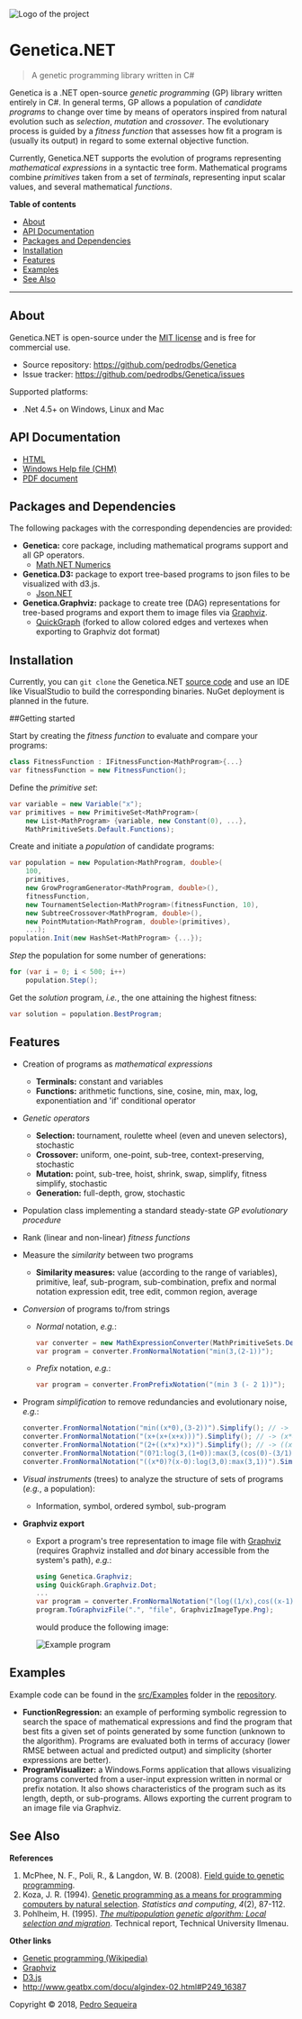 ![Logo of the project](img/genetica-128.png)

# Genetica.NET
> A genetic programming library written in C#

Genetica is a .NET open-source *genetic programming* (GP) library written entirely in C#. In general terms, GP allows a population of *candidate programs* to change over time by means of operators inspired from natural evolution such as *selection*, *mutation* and *crossover*. The evolutionary process is guided by a *fitness function* that assesses how fit a program is (usually its output) in regard to some external objective function.

Currently, Genetica.NET supports the evolution of programs representing *mathematical expressions* in a syntactic tree form. Mathematical programs combine *primitives* taken from a set of *terminals*, representing input scalar values, and several mathematical *functions*.

**Table of contents**

- [About](#about)
- [API Documentation](#api-documentation)
- [Packages and Dependencies](#packages-and-dependencies)
- [Installation](#installation)
- [Features](#features)
- [Examples](#examples)
- [See Also](#see-also)

------

## About

Genetica.NET is open-source under the [MIT license](https://github.com/pedrodbs/Genetica/blob/master/LICENSE.md) and is free for commercial use.

- Source repository: https://github.com/pedrodbs/Genetica
- Issue tracker: https://github.com/pedrodbs/Genetica/issues

Supported platforms:

- .Net 4.5+ on Windows, Linux and Mac

## API Documentation

- [HTML](https://pedrodbs.github.io/Genetica/)
- [Windows Help file (CHM)](https://github.com/pedrodbs/Genetica/raw/master/docs/Genetica.NET.chm)
- [PDF document](https://github.com/pedrodbs/Genetica/raw/master/docs/Genetica.NET.pdf)

## Packages and Dependencies

The following packages with the corresponding dependencies are provided:

- **Genetica:** core package, including mathematical programs support and all GP operators. 
  - [Math.NET Numerics](https://nuget.org/profiles/mathnet/)
- **Genetica.D3:** package to export tree-based programs to json files to be visualized with d3.js. 
  - [Json.NET](https://www.nuget.org/packages/Newtonsoft.Json/)
- **Genetica.Graphviz:** package to create tree (DAG) representations for tree-based programs and export them to image files via [Graphviz](https://www.graphviz.org/).
  - [QuickGraph](https://github.com/pedrodbs/quickgraph) (forked to allow colored edges and vertexes when exporting to Graphviz dot format)

## Installation

Currently, you can `git clone` the Genetica.NET [source code](https://github.com/pedrodbs/Genetica) and use an IDE like VisualStudio to build the corresponding binaries. NuGet deployment is planned in the future.

##Getting started

Start by creating the *fitness function* to evaluate and compare your programs:

```c#
class FitnessFunction : IFitnessFunction<MathProgram>{...}
var fitnessFunction = new FitnessFunction();
```

Define the *primitive set*:

```c#
var variable = new Variable("x");
var primitives = new PrimitiveSet<MathProgram>(
    new List<MathProgram> {variable, new Constant(0), ...},
    MathPrimitiveSets.Default.Functions);
```

Create and initiate a *population* of candidate programs:

```c#
var population = new Population<MathProgram, double>(
    100, 
    primitives,
    new GrowProgramGenerator<MathProgram, double>(), 
    fitnessFunction,
    new TournamentSelection<MathProgram>(fitnessFunction, 10),
    new SubtreeCrossover<MathProgram, double>(),
    new PointMutation<MathProgram, double>(primitives), 
    ...);
population.Init(new HashSet<MathProgram> {...});
```

*Step* the population for some number of generations:

```c#
for (var i = 0; i < 500; i++)
    population.Step();
```

Get the *solution* program, *i.e.*, the one attaining the highest fitness:

```c#
var solution = population.BestProgram;
```

## Features

- Creation of programs as *mathematical expressions*

  - **Terminals:** constant and variables
  - **Functions:** arithmetic functions, sine, cosine, min, max, log, exponentiation and 'if' conditional operator

- *Genetic operators*

  - **Selection:** tournament, roulette wheel (even and uneven selectors), stochastic
  - **Crossover:** uniform, one-point, sub-tree, context-preserving, stochastic
  - **Mutation:** point, sub-tree, hoist, shrink, swap, simplify, fitness simplify, stochastic
  - **Generation:** full-depth, grow, stochastic

- Population class implementing a standard steady-state *GP evolutionary procedure*

- Rank (linear and non-linear) *fitness functions*

- Measure the *similarity* between two programs

  - **Similarity measures:** value (according to the range of variables), primitive, leaf, sub-program, sub-combination, prefix and normal notation expression edit, tree edit, common region, average

- *Conversion* of programs to/from strings

  - *Normal* notation, *e.g.*: 
    ```c#
    var converter = new MathExpressionConverter(MathPrimitiveSets.Default);
    var program = converter.FromNormalNotation("min(3,(2-1))");
    ```

  - *Prefix* notation, *e.g.*:
    ```c#
    var program = converter.FromPrefixNotation("(min 3 (- 2 1))");
    ```

- Program *simplification* to remove redundancies and evolutionary noise, *e.g.*:
    ```c#
    converter.FromNormalNotation("min((x*0),(3-2))").Simplify(); // -> 1
    converter.FromNormalNotation("(x+(x+(x+x)))").Simplify(); // -> (x*4)
    converter.FromNormalNotation("(2+((x*x)*x))").Simplify(); // -> ((x^3)+2)
    converter.FromNormalNotation("(0?1:log(3,(1+0)):max(3,(cos(0)-(3/1))))").Simplify(); // -> 1
    converter.FromNormalNotation("((x*0)?(x-0):log(3,0):max(3,1))").Simplify(); // -> x
    ```

- *Visual instruments* (trees) to analyze the structure of sets of programs (*e.g.*, a population):

  - Information, symbol, ordered symbol, sub-program


- **Graphviz export**

  - Export a program's tree representation to image file with [Graphviz](https://www.graphviz.org/) (requires Graphviz installed and *dot* binary accessible from the system's path), *e.g.*:

    ```c#
    using Genetica.Graphviz;
    using QuickGraph.Graphviz.Dot;
    ...
    var program = converter.FromNormalNotation("(log((1/x),cos((x-1)))+(2?1:max(x,1):3))");
    program.ToGraphvizFile(".", "file", GraphvizImageType.Png);
    ```

    would produce the following image:

    ![Example program](img/program.png)



## Examples

Example code can be found in the [src/Examples](https://github.com/pedrodbs/Genetica/tree/master/src/Examples) folder in the [repository](https://github.com/pedrodbs/Genetica).

- **FunctionRegression:** an example of performing symbolic regression to search the space of mathematical expressions and find the program that best fits a given set of points generated by some function (unknown to the algorithm). Programs are evaluated both in terms of accuracy (lower RMSE between actual and predicted output) and simplicity (shorter expressions are better).
- **ProgramVisualizer:** a Windows.Forms application that allows visualizing programs converted from a user-input expression written in normal or prefix notation. It also shows characteristics of the program such as its length, depth, or sub-programs. Allows exporting the current program to an image file via Graphviz.

## See Also

**References**

1. McPhee, N. F., Poli, R., & Langdon, W. B. (2008). [Field guide to genetic programming](http://digitalcommons.morris.umn.edu/cgi/viewcontent.cgi?article=1001&context=cs_facpubs). 
2. Koza, J. R. (1994). [Genetic programming as a means for programming computers by natural selection](https://doi.org/10.1007/BF00175355). *Statistics and computing*, *4*(2), 87-112.
3. Pohlheim, H. (1995). *[The multipopulation genetic algorithm: Local selection and migration]( http://www.pohlheim.com/Papers/mpga_gal95/gal2_3.html)*. Technical report, Technical University Ilmenau.

**Other links**

- [Genetic programming (Wikipedia)](https://en.wikipedia.org/wiki/Genetic_programming)
- [Graphviz](https://www.graphviz.org/)
- [D3.js](https://d3js.org/)
- http://www.geatbx.com/docu/algindex-02.html#P249_16387



Copyright &copy; 2018, [Pedro Sequeira](https://github.com/pedrodbs)